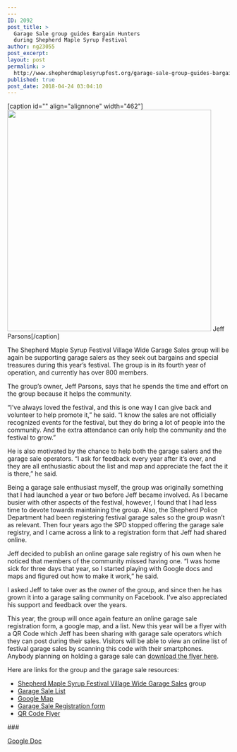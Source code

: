 ```yaml
---
---
ID: 2092
post_title: >
  Garage Sale group guides Bargain Hunters
  during Shepherd Maple Syrup Festival
author: ng23055
post_excerpt:
layout: post
permalink: >
  http://www.shepherdmaplesyrupfest.org/garage-sale-group-guides-bargain-hunters-during-shepherd-maple-syrup-festival/
published: true
post_date: 2018-04-24 03:04:10
---
```

[caption id="" align="alignnone" width="462"]<img src="http://www.shepherdmaplesyrupfest.org/wp-content/uploads/2018/04/null-3.jpeg" alt="" width="462" height="501" /> Jeff Parsons[/caption]

The Shepherd Maple Syrup Festival Village Wide Garage Sales group will be again be supporting garage salers as they seek out bargains and special treasures during this year’s festival. The group is in its fourth year of operation, and currently has over 800 members.

The group’s owner, Jeff Parsons, says that he spends the time and effort on the group because it helps the community.

“I've always loved the festival, and this is one way I can give back and volunteer to help promote it,” he said. “I know the sales are not officially recognized events for the festival, but they do bring a lot of people into the community. And the extra attendance can only help the community and the festival to grow.”

He is also motivated by the chance to help both the garage salers and the garage sale operators. “I ask for feedback every year after it’s over, and they are all enthusiastic about the list and map and appreciate the fact the it is there,” he said.

Being a garage sale enthusiast myself, the group was originally something that I had launched a year or two before Jeff became involved. As I became busier with other aspects of the festival, however, I found that I had less time to devote towards maintaining the group. Also, the Shepherd Police Department had been registering festival garage sales so the group wasn’t as relevant. Then four years ago the SPD stopped offering the garage sale registry, and I came across a link to a registration form that Jeff had shared online.

Jeff decided to publish an online garage sale registry of his own when he noticed that members of the community missed having one. “I was home sick for three days that year, so I started playing with Google docs and maps and figured out how to make it work,” he said.

I asked Jeff to take over as the owner of the group, and since then he has grown it into a garage saling community on Facebook. I’ve also appreciated his support and feedback over the years.

This year, the group will once again feature an online garage sale registration form, a google map, and a list. New this year will be a flyer with a QR Code which Jeff has been sharing with garage sale operators which they can post during their sales. Visitors will be able to view an online list of festival garage sales by scanning this code with their smartphones. Anybody planning on holding a garage sale can <a href="https://drive.google.com/file/d/1oHBX7tJnd1CplJUxMV0H22diBEoncpJN/view">download the flyer here</a>.

Here are links for the group and the garage sale resources:
<ul>
 	<li><a href="https://www.facebook.com/groups/SMSFgaragesales/">Shepherd Maple Syrup Festival Village Wide Garage Sales</a> group</li>
 	<li><a href="https://drive.google.com/file/d/1mq7Bb6q9MIsi25PbotiHrHDh8B9UF4US/view">Garage Sale List</a></li>
 	<li><a href="https://www.google.com/maps/d/viewer?mid=1YQfoRZV3Pm4U111I2YgiJWjEHG9lVctX&amp;ll=43.521061700000025%2C-84.66698380000003&amp;z=11">Google Map</a></li>
 	<li><a href="https://docs.google.com/forms/d/e/1FAIpQLSeicu4KZ6WgZeCUqyZtcM6BzqYsG4894fiJ-FaVoG9WkFEk4g/viewform">Garage Sale Registration form</a></li>
 	<li><a href="https://drive.google.com/file/d/1oHBX7tJnd1CplJUxMV0H22diBEoncpJN/view">QR Code Flyer</a></li>
</ul>
###

<a href="https://docs.google.com/document/d/10QN5whquA3NMoVnKrszTMGPhzdqMyixCbJQHyR6_nw8/edit?usp=sharing">Google Doc</a>